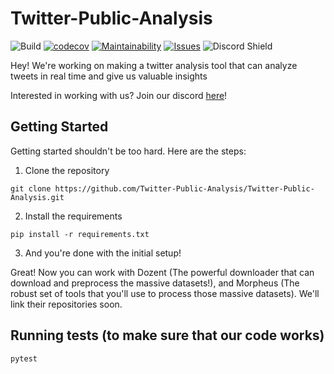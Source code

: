 # Twitter-Public-Analysis

![Build](https://github.com/Twitter-Public-Analysis/Twitter-Public-Analysis/workflows/Build/badge.svg)
[![codecov](https://codecov.io/gh/Twitter-Public-Analysis/Twitter-Public-Analysis/branch/master/graph/badge.svg?token=FPV2J90ECP)](undefined)
[![Maintainability](https://api.codeclimate.com/v1/badges/1ac5a9260af51489812d/maintainability)](https://codeclimate.com/github/Twitter-Public-Analysis/Twitter-Public-Analysis/maintainability)
[![Issues](https://img.shields.io/github/issues-raw/Twitter-Public-Analysis/Twitter-Public-Analysis.svg?maxAge=25000)](https://github.com/Twitter-Public-Analysis/Twitter-Public-Analysis/issues)
![Discord Shield](https://discordapp.com/api/guilds/729368876965429310/widget.png?style=shield)

Hey! We're working on making a twitter analysis tool that can analyze tweets in real time and give us valuable insights

Interested in working with us? Join our discord [here](https://discord.com/channels/729368876965429310/729368876965429313)!

## Getting Started

Getting started shouldn't be too hard. Here are the steps:

1. Clone the repository

`git clone https://github.com/Twitter-Public-Analysis/Twitter-Public-Analysis.git`

2. Install the requirements

`pip install -r requirements.txt`

3. And you're done with the initial setup!

Great! Now you can work with Dozent (The powerful downloader that can download and preprocess the massive datasets!), and Morpheus (The robust set of tools that you'll use to process those massive datasets). We'll link their repositories soon.

## Running tests (to make sure that our code works)

`pytest`
